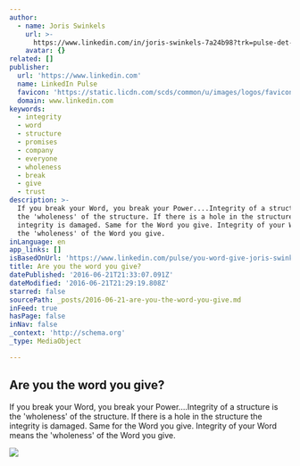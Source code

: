 ```yaml
---
author:
  - name: Joris Swinkels
    url: >-
      https://www.linkedin.com/in/joris-swinkels-7a24b98?trk=pulse-det-athr_prof-art_hdr
    avatar: {}
related: []
publisher:
  url: 'https://www.linkedin.com'
  name: LinkedIn Pulse
  favicon: 'https://static.licdn.com/scds/common/u/images/logos/favicons/v1/favicon.ico'
  domain: www.linkedin.com
keywords:
  - integrity
  - word
  - structure
  - promises
  - company
  - everyone
  - wholeness
  - break
  - give
  - trust
description: >-
  If you break your Word, you break your Power....Integrity of a structure is
  the 'wholeness' of the structure. If there is a hole in the structure the
  integrity is damaged. Same for the Word you give. Integrity of your Word means
  the 'wholeness' of the Word you give.
inLanguage: en
app_links: []
isBasedOnUrl: 'https://www.linkedin.com/pulse/you-word-give-joris-swinkels?trk=mp-author-card'
title: Are you the word you give?
datePublished: '2016-06-21T21:33:07.091Z'
dateModified: '2016-06-21T21:29:19.808Z'
starred: false
sourcePath: _posts/2016-06-21-are-you-the-word-you-give.md
inFeed: true
hasPage: false
inNav: false
_context: 'http://schema.org'
_type: MediaObject

---
```

<article style=""><h1>Are you the word you give?</h1><p>If you break your Word, you break your Power....Integrity of a structure is the 'wholeness' of the structure. If there is a hole in the structure the integrity is damaged. Same for the Word you give. Integrity of your Word means the 'wholeness' of the Word you give.</p><img src="https://media.licdn.com/mpr/mpr/jc/AAEAAQAAAAAAAAeLAAAAJDE0YTY5ZTNjLTQwZmYtNDE0My04NzRhLTg0OGY3NDU1MGEyNg.jpg" /></article>